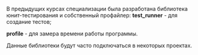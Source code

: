 В предыдущих курсах специализации была разработана библиотека юнит-тестирования и собственный профайлер:
__test_runner__ - для создание тестов;

__profile__ - для замера времени работы программы. 

Данные библиотеки будут часто подключаться в некоторых проектах.

